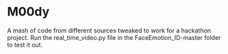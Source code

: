 # M00dy

A mash of code from different sources tweaked to work for a hackathon project. Run the real_time_video.py file in the FaceEmotion_ID-master folder to test it out.
